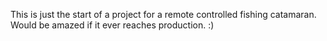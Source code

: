 This is just the start of a project for a remote controlled fishing catamaran.
Would be amazed if it ever reaches production. :)